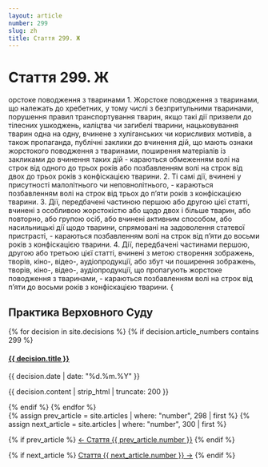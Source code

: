 ```yaml
---
layout: article
number: 299
slug: zh
title: Стаття 299. Ж
---
```


# Стаття 299. Ж

орстоке поводження з тваринами 1. Жорстоке поводження з тваринами, що належать до хребетних, у тому числі з безпритульними тваринами, порушення правил транспортування тварин, якщо такі дії призвели до тілесних ушкоджень, каліцтва чи загибелі тварини, нацьковування тварин одна на одну, вчинене з хуліганських чи корисливих мотивів, а також пропаганда, публічні заклики до вчинення дій, що мають ознаки жорстокого поводження з тваринами, поширення матеріалів із закликами до вчинення таких дій - караються обмеженням волі на строк від одного до трьох років або позбавленням волі на строк від двох до трьох років з конфіскацією тварини. 2. Ті самі дії, вчинені у присутності малолітнього чи неповнолітнього, - караються позбавленням волі на строк від трьох до п’яти років з конфіскацією тварини. 3. Дії, передбачені частиною першою або другою цієї статті, вчинені з особливою жорстокістю або щодо двох і більше тварин, або повторно, або групою осіб, або вчинені активним способом, або насильницькі дії щодо тварини, спрямовані на задоволення статевої пристрасті, - караються позбавленням волі на строк від п’яти до восьми років з конфіскацією тварини. 4. Дії, передбачені частинами першою, другою або третьою цієї статті, вчинені з метою створення зображень, творів, кіно-, відео-, аудіопродукції, або збут чи поширення зображень, творів, кіно-, відео-, аудіопродукції, що пропагують жорстоке поводження з тваринами, - караються позбавленням волі на строк від п’яти до восьми років з конфіскацією тварини. {

## Практика Верховного Суду

<div class="decisions-container">
{% for decision in site.decisions %}
  {% if decision.article_numbers contains 299 %}
    <div class="decision-item">
      <h4><a href="{{ decision.url }}">{{ decision.title }}</a></h4>
      <p class="decision-date">{{ decision.date | date: "%d.%m.%Y" }}</p>
      <p class="decision-excerpt">{{ decision.content | strip_html | truncate: 200 }}</p>
    </div>
  {% endif %}
{% endfor %}
</div>

<div class="article-navigation">
  {% assign prev_article = site.articles | where: "number", 298 | first %}
  {% assign next_article = site.articles | where: "number", 300 | first %}
  
  {% if prev_article %}
    <a href="{{ prev_article.url }}" class="prev-article">← Стаття {{ prev_article.number }}</a>
  {% endif %}
  
  {% if next_article %}
    <a href="{{ next_article.url }}" class="next-article">Стаття {{ next_article.number }} →</a>
  {% endif %}
</div>
